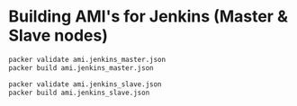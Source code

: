 # Building AMI's for Jenkins (Master & Slave nodes)

```bash
packer validate ami.jenkins_master.json
packer build ami.jenkins_master.json
```

```bash
packer validate ami.jenkins_slave.json
packer build ami.jenkins_slave.json
```
